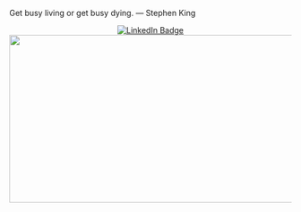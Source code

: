 <div>
  <p>
    Get busy living or get busy dying. — Stephen King
  </p>
  <div id="header" align="center">
    <div id="badges">
      <a href="https://www.linkedin.com/in/huytd11" target="_blank">
        <img
          src="https://img.shields.io/badge/LinkedIn-blue?style=for-the-badge&logo=linkedin&logoColor=white"
          alt="LinkedIn Badge"
        />
      </a>
    </div>
  </div>
  <div align="center">
    <img
      src="https://media.giphy.com/media/dWesBcTLavkZuG35MI/giphy.gif"
      width="600"
      height="300"
    />
  </div>
</div>
